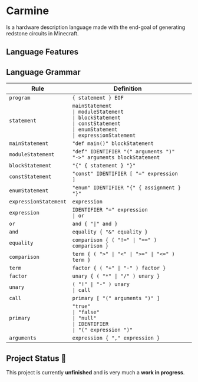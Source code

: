 # Carmine
Is a hardware description language made with the end-goal of generating redstone circuits in Minecraft.

## Language Features

## Language Grammar
| **Rule**              | **Definition**                                                                                                                          |           |
| --------------------- | --------------------------------------------------------------------------------------------------------------------------------------- | --------- |
| `program`             | `{ statement } EOF`                                                                                                                     |           |
| `statement`           | `mainStatement`<br>`\| moduleStatement`<br>`\| blockStatement`<br>`\| constStatement`<br>`\| enumStatement`<br>`\| expressionStatement` |           |
| `mainStatement`       | `"def main()" blockStatement`                                                                                                           |           |
| `moduleStatement`     | `"def" IDENTIFIER "(" arguments ")" "->" arguments blockStatement`                                                                      |           |
| `blockStatement`      | `"{" { statement } "}"`                                                                                                                 |           |
| `constStatement`      | `"const" IDENTIFIER [ "=" expression ]`                                                                                                 |           |
| `enumStatement`       | `"enum" IDENTIFIER "{" { assignment } "}"`                                                                                              |           |
| `expressionStatement` | `expression`                                                                                                                            |           |
| `expression`          | `IDENTIFIER "=" expression`<br>`\| or`                                                                                                  |           |
| `or`                  | `and { "\|" and }`                                                                                                                      |           |
| `and`                 | `equality { "&" equality }`                                                                                                             |           |
| `equality`            | `comparison { ( "!=" \| "==" ) comparison }`                                                                                            |           |
| `comparison`          | `term { ( ">" \| "<" \| ">=" \| "<=" ) term }`                                                                                          |           |
| `term`                | `factor { ( "+" \| "-" ) factor }`                                                                                                      |           |
| `factor`              | `unary { ( "*" \| "/" ) unary }`                                                                                                        |           |
| `unary`               | `( "!" \| "-" ) unary`<br>`\| call`                                                                                                     |           |
| `call`                | `primary [ "(" arguments ")" ]`                                                                                                         |           |
| `primary`             | `"true"`<br>`\| "false"`<br>`\| "null"`<br>`\| IDENTIFIER`<br>`\| "(" expression ")"`                                                   |           |
| `arguments`           | `expression { "," expression }`                                                                                                         |           |


## Project Status 🚧
This project is currently **unfinished** and is very much a **work in progress**.
